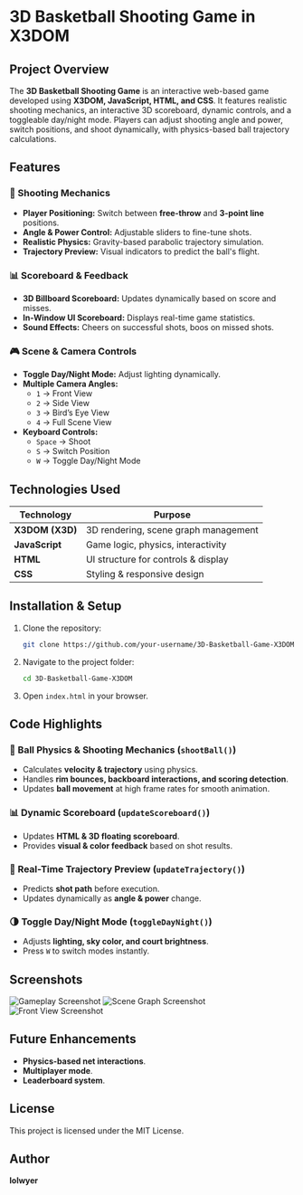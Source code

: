 # 3D Basketball Shooting Game in X3DOM

## Project Overview
The **3D Basketball Shooting Game** is an interactive web-based game developed using **X3DOM, JavaScript, HTML, and CSS**. It features realistic shooting mechanics, an interactive 3D scoreboard, dynamic controls, and a toggleable day/night mode. Players can adjust shooting angle and power, switch positions, and shoot dynamically, with physics-based ball trajectory calculations.

## Features
### 🏀 Shooting Mechanics
- **Player Positioning:** Switch between **free-throw** and **3-point line** positions.
- **Angle & Power Control:** Adjustable sliders to fine-tune shots.
- **Realistic Physics:** Gravity-based parabolic trajectory simulation.
- **Trajectory Preview:** Visual indicators to predict the ball's flight.

### 📊 Scoreboard & Feedback
- **3D Billboard Scoreboard:** Updates dynamically based on score and misses.
- **In-Window UI Scoreboard:** Displays real-time game statistics.
- **Sound Effects:** Cheers on successful shots, boos on missed shots.

### 🎮 Scene & Camera Controls
- **Toggle Day/Night Mode:** Adjust lighting dynamically.
- **Multiple Camera Angles:**
  - `1` → Front View
  - `2` → Side View
  - `3` → Bird’s Eye View
  - `4` → Full Scene View
- **Keyboard Controls:**
  - `Space` → Shoot
  - `S` → Switch Position
  - `W` → Toggle Day/Night Mode

## Technologies Used
| Technology  | Purpose |
|------------|---------|
| **X3DOM (X3D)** | 3D rendering, scene graph management |
| **JavaScript** | Game logic, physics, interactivity |
| **HTML** | UI structure for controls & display |
| **CSS** | Styling & responsive design |

## Installation & Setup
1. Clone the repository:
   ```bash
   git clone https://github.com/your-username/3D-Basketball-Game-X3DOM.git
   ```
2. Navigate to the project folder:
   ```bash
   cd 3D-Basketball-Game-X3DOM
   ```
3. Open `index.html` in your browser.

## Code Highlights
### 🏀 Ball Physics & Shooting Mechanics (`shootBall()`)
- Calculates **velocity & trajectory** using physics.
- Handles **rim bounces, backboard interactions, and scoring detection**.
- Updates **ball movement** at high frame rates for smooth animation.

### 📊 Dynamic Scoreboard (`updateScoreboard()`)
- Updates **HTML & 3D floating scoreboard**.
- Provides **visual & color feedback** based on shot results.

### 🔮 Real-Time Trajectory Preview (`updateTrajectory()`)
- Predicts **shot path** before execution.
- Updates dynamically as **angle & power** change.

### 🌗 Toggle Day/Night Mode (`toggleDayNight()`)
- Adjusts **lighting, sky color, and court brightness**.
- Press `W` to switch modes instantly.

## Screenshots
![Gameplay Screenshot](x3dom-trajectory.jpg)
![Scene Graph Screenshot](x3dom-scene.jpg)
![Front View Screenshot](x3dom-front-view.jpg)

## Future Enhancements
- **Physics-based net interactions**.
- **Multiplayer mode**.
- **Leaderboard system**.

## License
This project is licensed under the MIT License.

## Author
**lolwyer**

